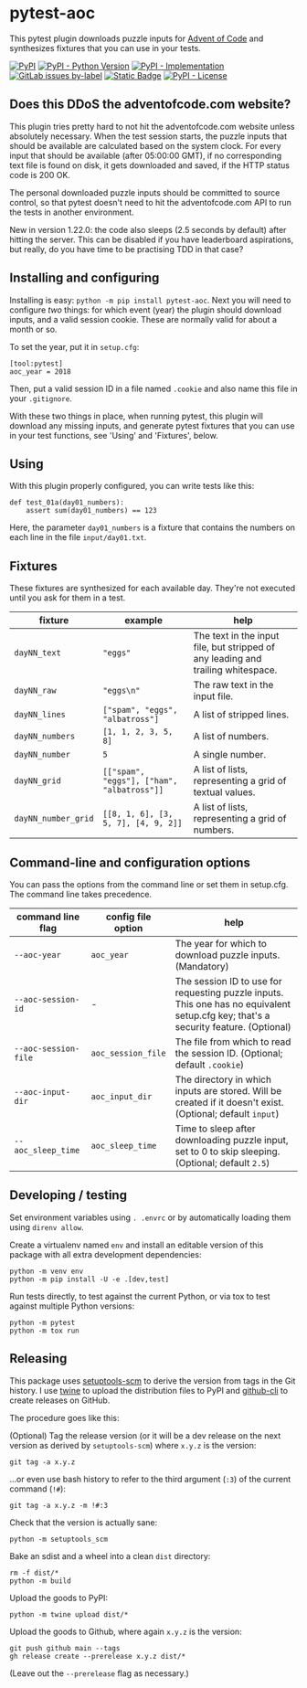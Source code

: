 # pytest-aoc

This pytest plugin downloads puzzle inputs for [Advent of Code][] and
synthesizes fixtures that you can use in your tests.

[![PyPI](https://img.shields.io/pypi/v/pytest-aoc)][pypi]
[![PyPI - Python Version](https://img.shields.io/pypi/pyversions/pytest-aoc)][pypi]
[![PyPI - Implementation](https://img.shields.io/pypi/implementation/pytest-aoc)][pypi]
[![GitLab issues by-label](https://img.shields.io/gitlab/issues/open/j0057-git%2Fpuzzle%2Fpytest-aoc)][issues]
[![Static Badge](https://img.shields.io/badge/%40-report_issue_via_email-blue)][issue-email]
[![PyPI - License](https://img.shields.io/pypi/l/pytest-aoc)][license]

[Advent of Code]: https://adventofcode.com/

[pypi]: https://pypi.org/project/pytest-aoc
[issues]: https://gitlab.com/j0057-git/puzzle/pytest-aoc/-/issues
[issue-email]: mailto:contact-project+j0057-git-puzzle-pytest-aoc-50462969-issue-@incoming.gitlab.com
[license]: ./LICENSE

## Does this DDoS the adventofcode.com website?

This plugin tries pretty hard to not hit the adventofcode.com website unless
absolutely necessary. When the test session starts, the puzzle inputs that
should be available are calculated based on the system clock. For every input
that should be available (after 05:00:00 GMT), if no corresponding text file is
found on disk, it gets downloaded and saved, if the HTTP status code is 200 OK.

The personal downloaded puzzle inputs should be committed to source control, so
that pytest doesn't need to hit the adventofcode.com API to run the tests in
another environment.

New in version 1.22.0: the code also sleeps (2.5 seconds by default) after
hitting the server. This can be disabled if you have leaderboard aspirations,
but really, do you have time to be practising TDD in that case?

## Installing and configuring

Installing is easy: `python -m pip install pytest-aoc`. Next you will need to configure
_two_ things: for which event (year) the plugin should download inputs, and a
valid session cookie. These are normally valid for about a month or so.

To set the year, put it in `setup.cfg`:

    [tool:pytest]
    aoc_year = 2018

Then, put a valid session ID in a file named `.cookie` and also name this file
in your `.gitignore`.

With these two things in place, when running pytest, this plugin will download
any missing inputs, and generate pytest fixtures that you can use in your test
functions, see 'Using' and 'Fixtures', below.

## Using

With this plugin properly configured, you can write tests like this:

    def test_01a(day01_numbers):
        assert sum(day01_numbers) == 123

Here, the parameter `day01_numbers` is a fixture that contains the numbers on
each line in the file `input/day01.txt`.

## Fixtures

These fixtures are synthesized for each available day. They're not executed
until you ask for them in a test.

fixture             | example                                       | help
--------------------|-----------------------------------------------|---------------------------------------------------------------------------------
`dayNN_text`        | `"eggs"`                                      | The text in the input file, but stripped of any leading and trailing whitespace.
`dayNN_raw`         | `"eggs\n"`                                    | The raw text in the input file.
`dayNN_lines`       | `["spam", "eggs", "albatross"]`               | A list of stripped lines.
`dayNN_numbers`     | `[1, 1, 2, 3, 5, 8]`                          | A list of numbers.
`dayNN_number`      | `5`                                           | A single number.
`dayNN_grid`        | `[["spam", "eggs"], ["ham", "albatross"]]`    | A list of lists, representing a grid of textual values.
`dayNN_number_grid` | `[[8, 1, 6], [3, 5, 7], [4, 9, 2]]`           | A list of lists, representing a grid of numbers.

## Command-line and configuration options

You can pass the options from the command line or set them in setup.cfg. The
command line takes precedence.

command line flag       | config file option    | help
------------------------|-----------------------|------------------------------------------------------------------------------------------------------------------------------------
`--aoc-year`            | `aoc_year`            | The year for which to download puzzle inputs. (Mandatory)
`--aoc-session-id`      | -                     | The session ID to use for requesting puzzle inputs. This one has no equivalent setup.cfg key; that's a security feature. (Optional)
`--aoc-session-file`    | `aoc_session_file`    | The file from which to read the session ID. (Optional; default `.cookie`)
`--aoc-input-dir`       | `aoc_input_dir`       | The directory in which inputs are stored. Will be created if it doesn't exist. (Optional; default `input`)
`--aoc_sleep_time`      | `aoc_sleep_time`      | Time to sleep after downloading puzzle input, set to 0 to skip sleeping. (Optional; default `2.5`)

## Developing / testing

Set environment variables using `. .envrc` or by automatically loading them
using `direnv allow`.

Create a virtualenv named `env` and install an editable version of this package
with all extra development dependencies:

    python -m venv env
    python -m pip install -U -e .[dev,test]

Run tests directly, to test against the current Python, or via tox to test
against multiple Python versions:

    python -m pytest
    python -m tox run

## Releasing

This package uses [setuptools-scm][] to derive the version from tags in the
Git history. I use [twine][] to upload the distribution files to PyPI and
[github-cli][] to create releases on GitHub.

The procedure goes like this:

(Optional) Tag the release version (or it will be a dev release on the next version as
derived by `setuptools-scm`) where `x.y.z` is the version:

    git tag -a x.y.z

...or even use bash history to refer to the third argument (`:3`) of the current command (`!#`):

    git tag -a x.y.z -m !#:3

Check that the version is actually sane:

    python -m setuptools_scm

Bake an sdist and a wheel into a clean `dist` directory:

    rm -f dist/*
    python -m build

Upload the goods to PyPI:

    python -m twine upload dist/*

Upload the goods to Github, where again `x.y.z` is the version:

    git push github main --tags
    gh release create --prerelease x.y.z dist/*

(Leave out the `--prerelease` flag as necessary.)

[setuptools-scm]: https://pypi.org/project/setuptools-scm/
[twine]: https://pypi.org/project/twine/
[github-cli]: https://cli.github.com/
